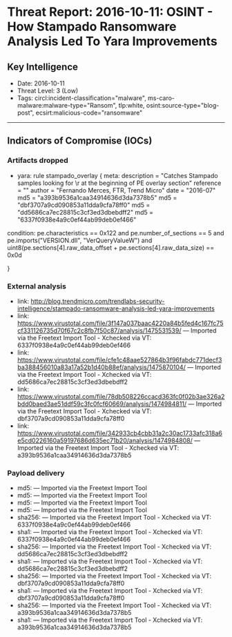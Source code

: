 # Threat Report: 2016-10-11: OSINT - How Stampado Ransomware Analysis Led To Yara Improvements


## Key Intelligence
* Date: 2016-10-11
* Threat Level: 3 (Low)
* Tags: circl:incident-classification="malware", ms-caro-malware:malware-type="Ransom", tlp:white, osint:source-type="blog-post", ecsirt:malicious-code="ransomware"

---

## Indicators of Compromise (IOCs)
### Artifacts dropped
* yara: rule stampado_overlay
{
meta:
description = "Catches Stampado samples looking for \\r at the beginning of PE overlay section"
reference = ""
author = "Fernando Merces, FTR, Trend Micro"
date = "2016-07"
md5 = "a393b9536a1caa34914636d3da7378b5"
md5 = "dbf3707a9cd090853a11dda9cfa78ff0"
md5 = "dd5686ca7ec28815c3cf3ed3dbebdff2"
md5 = "6337f0938e4a9c0ef44ab99deb0ef466"

condition:
pe.characteristics == 0x122 and
pe.number_of_sections == 5 and
pe.imports("VERSION.dll", "VerQueryValueW") and uint8(pe.sections[4].raw_data_offset + pe.sections[4].raw_data_size) == 0x0d

}

### External analysis
* link: http://blog.trendmicro.com/trendlabs-security-intelligence/stampado-ransomware-analysis-led-yara-improvements
* link: https://www.virustotal.com/file/3f147a037baac4220a84b5fed4c167fc75cf331126735d70f67c2c8fb7f50c87/analysis/1475531539/ — Imported via the Freetext Import Tool - Xchecked via VT: 6337f0938e4a9c0ef44ab99deb0ef466
* link: https://www.virustotal.com/file/cfe1c48aae527864b3f96fabdc771decf3ba388456010a83a17a52b1d40b88ef/analysis/1475870104/ — Imported via the Freetext Import Tool - Xchecked via VT: dd5686ca7ec28815c3cf3ed3dbebdff2
* link: https://www.virustotal.com/file/78db508226ccacd363fc0f02b3ae326a2bdd0baed3ae51ddf59c3fc0fcf60669/analysis/1474984811/ — Imported via the Freetext Import Tool - Xchecked via VT: dbf3707a9cd090853a11dda9cfa78ff0
* link: https://www.virustotal.com/file/342933cb4cbb31a2c30ac1733afc318a6e5cd0226160a59197686d635ec71b20/analysis/1474984808/ — Imported via the Freetext Import Tool - Xchecked via VT: a393b9536a1caa34914636d3da7378b5

### Payload delivery
* md5: <md5> — Imported via the Freetext Import Tool
* md5: <md5> — Imported via the Freetext Import Tool
* md5: <md5> — Imported via the Freetext Import Tool
* md5: <md5> — Imported via the Freetext Import Tool
* sha256: <sha256> — Imported via the Freetext Import Tool - Xchecked via VT: 6337f0938e4a9c0ef44ab99deb0ef466
* sha1: <sha1> — Imported via the Freetext Import Tool - Xchecked via VT: 6337f0938e4a9c0ef44ab99deb0ef466
* sha256: <sha256> — Imported via the Freetext Import Tool - Xchecked via VT: dd5686ca7ec28815c3cf3ed3dbebdff2
* sha1: <sha1> — Imported via the Freetext Import Tool - Xchecked via VT: dd5686ca7ec28815c3cf3ed3dbebdff2
* sha256: <sha256> — Imported via the Freetext Import Tool - Xchecked via VT: dbf3707a9cd090853a11dda9cfa78ff0
* sha1: <sha1> — Imported via the Freetext Import Tool - Xchecked via VT: dbf3707a9cd090853a11dda9cfa78ff0
* sha256: <sha256> — Imported via the Freetext Import Tool - Xchecked via VT: a393b9536a1caa34914636d3da7378b5
* sha1: <sha1> — Imported via the Freetext Import Tool - Xchecked via VT: a393b9536a1caa34914636d3da7378b5
